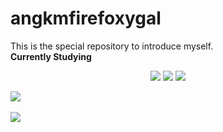 # angkmfirefoxygal
This is the special repository to introduce myself.<br>
<strong>Currently Studying</strong><br>
<div align="center">
  <img src="https://img.shields.io/badge/python-3776AB?style=for-the-badge&logo=python&logoColor=white">
  <img src="https://img.shields.io/badge/Java-007396?style=for-the-badge&logo=OpenJDK&logoColor=white"/>
  <img src="https://img.shields.io/badge/C++-00599C?style=for-the-badge&logo=cplusplus&logoColor=white"/>
</div>

<img src="https://github-readme-stats.vercel.app/api/top-langs/?username=angkmfirefoxygal&layout=compact"><br><br>
<img src="https://github-readme-stats.vercel.app/api?username=angkmfirefoxygal&show_icons=true">

